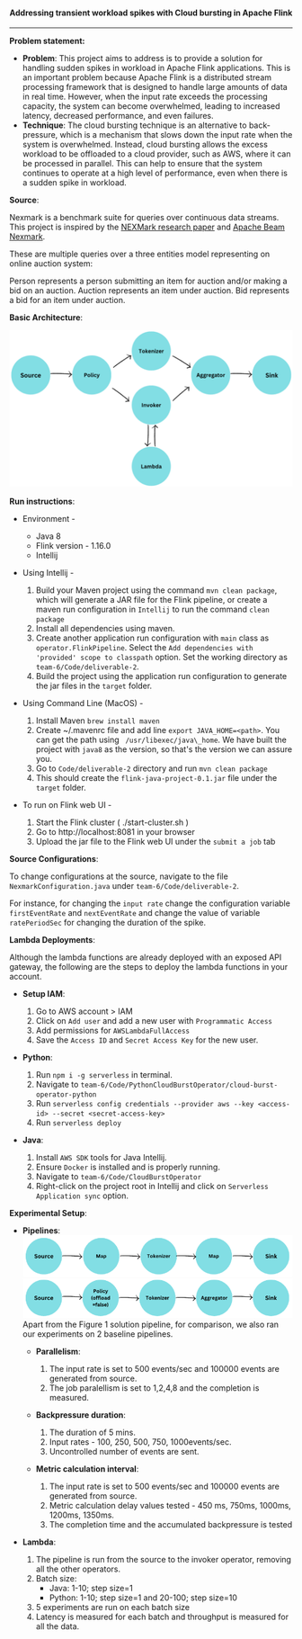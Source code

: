 <h4 style="text-align: center;"> Addressing transient workload spikes with Cloud bursting in Apache Flink</h4>
<hr />

**Problem statement:** 
  - **Problem**:  This project aims to address is to provide a solution for handling sudden spikes in workload in Apache Flink applications. This is an important problem because Apache Flink is a distributed stream processing framework that is designed to handle large amounts of data in real time. However, when the input rate exceeds the processing capacity, the system can become overwhelmed, leading to increased latency, decreased performance, and even failures.
  - **Technique**:  The cloud bursting technique is an alternative to back-pressure, which is a mechanism that slows down the input rate when the system is overwhelmed. Instead, cloud bursting allows the excess workload to be offloaded to a cloud provider, such as AWS, where it can be processed in parallel. This can help to ensure that the system continues to operate at a high level of performance, even when there is a sudden spike in workload. 

**Source**:

Nexmark is a benchmark suite for queries over continuous data streams. This project is inspired by the [NEXMark research paper](https://web.archive.org/web/20100620010601/http://datalab.cs.pdx.edu/niagaraST/NEXMark/) and [Apache Beam Nexmark](https://beam.apache.org/documentation/sdks/java/testing/nexmark/).

These are multiple queries over a three entities model representing on online auction system:

Person represents a person submitting an item for auction and/or making a bid on an auction.
Auction represents an item under auction.
Bid represents a bid for an item under auction.

**Basic Architecture**:

![Architecture](assets/Architecture.png "Architecture")

**Run instructions**:

- Environment -
    - Java 8 
    - Flink version - 1.16.0
    - Intellij

- Using Intellij - 
    1. Build your Maven project using the command `mvn clean package`, which will generate a JAR file for the Flink pipeline, or create a maven run configuration in `Intellij` to run the command `clean package`
    2. Install all dependencies using maven.
    3. Create another application run configuration with `main` class as `operator.FlinkPipeline`. Select the `Add dependencies with 'provided' scope to classpath` option. Set the working directory as `team-6/Code/deliverable-2`.  
    4. Build the project using the application run configuration to generate the jar files in the `target` folder.


- Using Command Line (MacOS) - 
    1. Install Maven `brew install maven`
    2. Create ~/.mavenrc file and add line `export JAVA_HOME=<path>`. You can get the path using ` /usr/libexec/java\_home`. We have built the project with `java8` as the version, so that's the version we can assure you.
    3. Go to `Code/deliverable-2` directory and run `mvn clean package`
    4. This should create the `flink-java-project-0.1.jar` file under the `target` folder.

- To run on Flink web UI -
    1. Start the Flink cluster ( ./start-cluster.sh )
    2. Go to http://localhost:8081 in your browser
    3. Upload the jar file to the Flink web UI under the `submit a job` tab

**Source Configurations**:

To change configurations at the source, navigate to the file `NexmarkConfiguration.java` under `team-6/Code/deliverable-2`.

For instance, for changing the `input rate` change the configuration variable `firstEventRate` and `nextEventRate` and change the value of variable `ratePeriodSec` for changing the duration of the spike.

**Lambda Deployments**:

Although the lambda functions are already deployed with an exposed API gateway, the following are the steps to deploy the lambda functions in your account.

- **Setup IAM**:
    1. Go to AWS account > IAM
    2. Click on `Add user` and add a new user with `Programmatic Access`
    3. Add permissions for `AWSLambdaFullAccess`
    4. Save the `Access ID` and `Secret Access Key` for the new user.

- **Python**: 
    1. Run `npm i -g serverless` in terminal.
    2. Navigate to `team-6/Code/PythonCloudBurstOperator/cloud-burst-operator-python`
    3. Run `serverless config credentials --provider aws --key <access-id> --secret <secret-access-key>`
    4. Run `serverless deploy`

- **Java**: 
    1. Install `AWS SDK` tools for Java Intellij.
    2. Ensure `Docker` is installed and is properly running.
    2. Navigate to `team-6/Code/CloudBurstOperator`
    3. Right-click on the project root in Intellij and click on `Serverless Application sync` option.

**Experimental Setup**:
- **Pipelines**:
    ![Baseline 1](assets/baseline1.png "Baseline 1")
    ![Baseline 2](assets/baseline2.png "Baseline 2")
    Apart from the Figure 1 solution pipeline, for comparison, we also ran our experiments on 2 baseline pipelines.

    - **Parallelism**:
        1. The input rate is set to 500 events/sec and 100000 events are generated from source.
        2. The job paralellism is set to 1,2,4,8 and the completion is measured.

    - **Backpressure duration**: 
        1. The duration of 5 mins.
        2. Input rates - 100, 250, 500, 750, 1000events/sec.
        3. Uncontrolled number of events are sent.

    - **Metric calculation interval**: 
        1. The input rate is set to 500 events/sec and 100000 events are generated from source.
        2. Metric calculation delay values tested - 450 ms, 750ms, 1000ms, 1200ms, 1350ms.
        3. The completion time and the accumulated backpressure is tested

- **Lambda**: 
    1. The pipeline is run from the source to the invoker operator, removing all the other operators.
    2. Batch size:
        - Java: 1-10; step size=1 
        - Python: 1-10; step size=1 and 20-100; step size=10
    3. 5 experiments are run on each batch size
    4. Latency is measured for each batch
and throughput is measured for all the data.